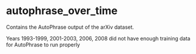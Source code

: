 # autophrase_over_time

Contains the AutoPhrase output of the arXiv dataset.

Years 1993-1999, 2001-2003, 2006, 2008 did not have enough training data for AutoPhrase to run properly

